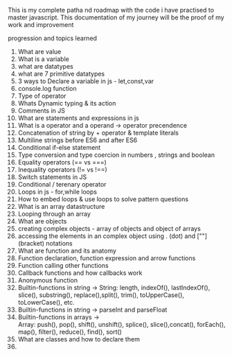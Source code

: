 This is my complete patha nd roadmap with the code i have practised to master javascript.
This documentation of my journey will be the proof of my work and improvement 

progression and topics learned 
1.  What are value 
2.  What is a variable 
3.  what are datatypes
4.  what are 7 primitive datatypes
5.  3 ways to Declare a variable in js - let,const,var
6.  console.log function
7.  Type of operator 
8.  Whats Dynamic typing & its action
9.  Comments in JS
10. What are statements and expressions in js 
11. What is a operator and a operand  -> operator precendence
12. Concatenation of string by + operator & template literals
13. Multiline strings before ES6 and after ES6 
14. Conditional if-else statement
15. Type conversion and type coercion in numbers , strings and boolean
16. Equality operators (== vs ===)
17. Inequality operators (!= vs !==)
18. Switch statements in JS
19. Conditional / terenary operator
20. Loops in js - for,while loops
21. How to embed loops & use loops to solve pattern questions
22. What is an array datastructure
23. Looping through an array 
24. What are objects
25. creating complex objects - array of objects and object of arrays
26. accessing the elements in an complex object using . (dot) and [""] (bracket) notations
27. What are function and its anatomy
28. Function declaration, function expression and arrow functions 
29. Function calling other functions
30. Callback functions and how callbacks work
31. Anonymous function
32. Builtin-functions in string -> 
     String: length, indexOf(), lastIndexOf(), slice(), substring(), replace(),split(), trim(), toUpperCase(), toLowerCase(), etc.
33. Builtin-functions in string -> parseInt and parseFloat
34. Builtin-functions in arrays ->  
    Array:   push(), pop(), shift(), unshift(), splice(), slice(),concat(), forEach(), map(), filter(), reduce(), find(), sort()
35. What are classes and how to declare them
36. 

